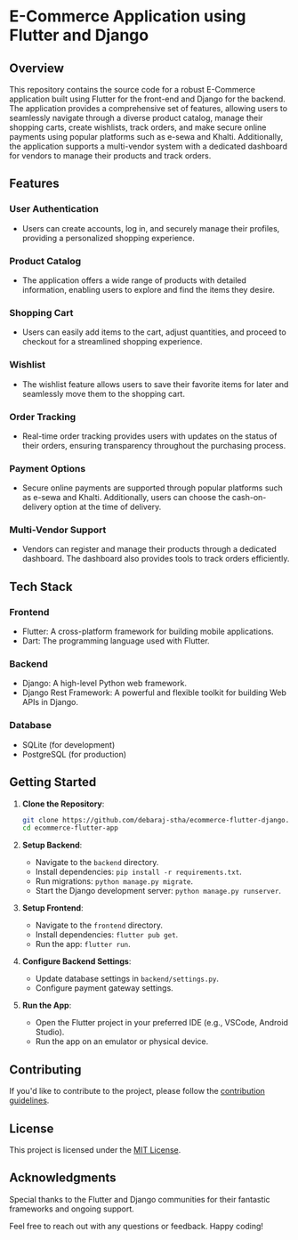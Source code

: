 # E-Commerce Application using Flutter and Django

## Overview

This repository contains the source code for a robust E-Commerce application built using Flutter for the front-end and Django for the backend. The application provides a comprehensive set of features, allowing users to seamlessly navigate through a diverse product catalog, manage their shopping carts, create wishlists, track orders, and make secure online payments using popular platforms such as e-sewa and Khalti. Additionally, the application supports a multi-vendor system with a dedicated dashboard for vendors to manage their products and track orders.

## Features

### User Authentication

- Users can create accounts, log in, and securely manage their profiles, providing a personalized shopping experience.

### Product Catalog

- The application offers a wide range of products with detailed information, enabling users to explore and find the items they desire.

### Shopping Cart

- Users can easily add items to the cart, adjust quantities, and proceed to checkout for a streamlined shopping experience.

### Wishlist

- The wishlist feature allows users to save their favorite items for later and seamlessly move them to the shopping cart.

### Order Tracking

- Real-time order tracking provides users with updates on the status of their orders, ensuring transparency throughout the purchasing process.

### Payment Options

- Secure online payments are supported through popular platforms such as e-sewa and Khalti. Additionally, users can choose the cash-on-delivery option at the time of delivery.

### Multi-Vendor Support

- Vendors can register and manage their products through a dedicated dashboard. The dashboard also provides tools to track orders efficiently.

## Tech Stack

### Frontend

- Flutter: A cross-platform framework for building mobile applications.
- Dart: The programming language used with Flutter.

### Backend

- Django: A high-level Python web framework.
- Django Rest Framework: A powerful and flexible toolkit for building Web APIs in Django.

### Database

- SQLite (for development)
- PostgreSQL (for production)

## Getting Started

1. **Clone the Repository**:

   ```bash
   git clone https://github.com/debaraj-stha/ecommerce-flutter-django.git
   cd ecommerce-flutter-app
   ```

2. **Setup Backend**:

   - Navigate to the `backend` directory.
   - Install dependencies: `pip install -r requirements.txt`.
   - Run migrations: `python manage.py migrate`.
   - Start the Django development server: `python manage.py runserver`.

3. **Setup Frontend**:

   - Navigate to the `frontend` directory.
   - Install dependencies: `flutter pub get`.
   - Run the app: `flutter run`.

4. **Configure Backend Settings**:

   - Update database settings in `backend/settings.py`.
   - Configure payment gateway settings.

5. **Run the App**:

   - Open the Flutter project in your preferred IDE (e.g., VSCode, Android Studio).
   - Run the app on an emulator or physical device.

## Contributing

If you'd like to contribute to the project, please follow the [contribution guidelines](CONTRIBUTING.md).

## License

This project is licensed under the [MIT License](LICENSE).

## Acknowledgments

Special thanks to the Flutter and Django communities for their fantastic frameworks and ongoing support.

Feel free to reach out with any questions or feedback. Happy coding!
